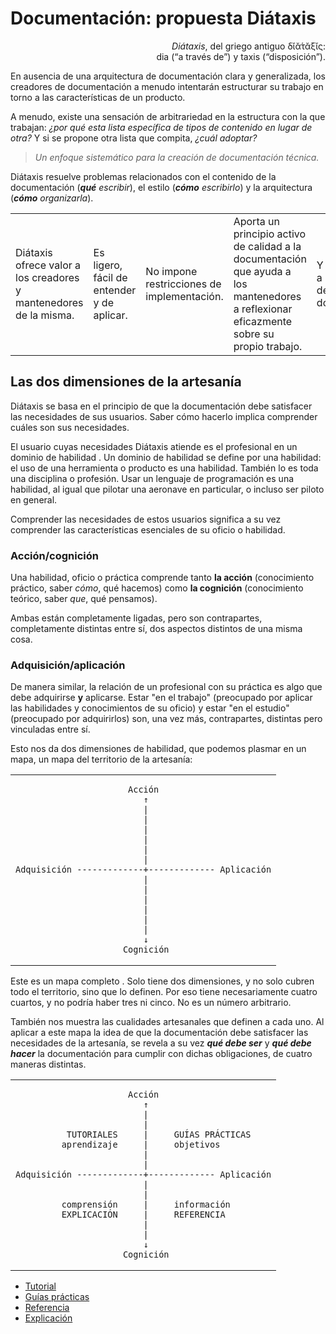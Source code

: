 # Documentación: propuesta Diátaxis

<div align=right>

*Diátaxis*, del griego antiguo δῐᾰ́τᾰξῐς:<br>dia (“a través de”) y taxis (“disposición”).

</div>

En ausencia de una arquitectura de documentación clara y generalizada, los creadores de documentación a menudo intentarán estructurar su trabajo en torno a las características de un producto.

A menudo, existe una sensación de arbitrariedad en la estructura con la que trabajan: *¿por qué esta lista específica de tipos de contenido en lugar de otra?* Y si se propone otra lista que compita, *¿cuál adoptar?*

> *Un enfoque sistemático para la creación de documentación técnica.*

Diátaxis resuelve problemas relacionados con el contenido de la documentación (***qué** escribir*), el estilo (***cómo** escribirlo*) y la arquitectura (***cómo** organizarla*).

||||||
|-|-|-|-|-|
|Diátaxis ofrece valor a los creadores y mantenedores de la misma.|Es ligero, fácil de entender y de aplicar.|No impone restricciones de implementación.|Aporta un principio activo de calidad a la documentación que ayuda a los mantenedores a reflexionar eficazmente sobre su propio trabajo.|Y además sirve a los usuarios de la documentación.|

## Las dos dimensiones de la artesanía

Diátaxis se basa en el principio de que la documentación debe satisfacer las necesidades de sus usuarios. Saber cómo hacerlo implica comprender cuáles son sus necesidades.

El usuario cuyas necesidades Diátaxis atiende es el profesional en un dominio de habilidad . Un dominio de habilidad se define por una habilidad: el uso de una herramienta o producto es una habilidad. También lo es toda una disciplina o profesión. Usar un lenguaje de programación es una habilidad, al igual que pilotar una aeronave en particular, o incluso ser piloto en general.

Comprender las necesidades de estos usuarios significa a su vez comprender las características esenciales de su oficio o habilidad.

### Acción/cognición

Una habilidad, oficio o práctica comprende tanto **la acción** (conocimiento práctico, saber *cómo*, qué hacemos) como **la cognición** (conocimiento teórico, saber *que*, qué pensamos). 

Ambas están completamente ligadas, pero son contrapartes, completamente distintas entre sí, dos aspectos distintos de una misma cosa.

### Adquisición/aplicación

De manera similar, la relación de un profesional con su práctica es algo que debe adquirirse **y** aplicarse. Estar "en el trabajo" (preocupado por aplicar las habilidades y conocimientos de su oficio) y estar "en el estudio" (preocupado por adquirirlos) son, una vez más, contrapartes, distintas pero vinculadas entre sí.

Esto nos da dos dimensiones de habilidad, que podemos plasmar en un mapa, un mapa del territorio de la artesanía:

<div align=center>

<table>
<tr>
<td>

```
                      Acción
                         ↑
                         |
                         |
                         |
                         |
                         |
                         |
Adquisición -------------+------------- Aplicación
                         |
                         |
                         |
                         |
                         |
                         |
                         ↓
                     Cognición

```
</td>
</tr>
</table>

</div>

Este es un mapa completo . Solo tiene dos dimensiones, y no solo cubren todo el territorio, sino que lo definen. Por eso tiene necesariamente cuatro cuartos, y no podría haber tres ni cinco. No es un número arbitrario.

También nos muestra las cualidades artesanales que definen a cada uno. Al aplicar a este mapa la idea de que la documentación debe satisfacer las necesidades de la artesanía, se revela a su vez ***qué debe ser*** y ***qué debe hacer*** la documentación para cumplir con dichas obligaciones, de cuatro maneras distintas.

<div align=center>

<table>
<tr>
<td>

```
                      Acción
                         ↑
                         |
                         |
          TUTORIALES     |     GUÍAS PRÁCTICAS
         aprendizaje     |     objetivos
                         |
                         |
Adquisición -------------+------------- Aplicación
                         |
                         |
         comprensión     |     información
         EXPLICACIÓN     |     REFERENCIA
                         |
                         |
                         ↓
                     Cognición

```
</td>
</tr>
</table>

</div>

- [Tutorial](docs/tutorial.md)
- [Guías prácticas](docs/guiaPractica.md)
- [Referencia](docs/referencia.md)
- [Explicación](docs/explicacion.md)
